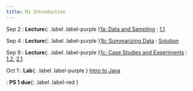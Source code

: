 ```yaml
---
title: M1 Introduction
---
```


Sep 2
: **Lecture**{: .label .label-purple }[1a: Data and Sampling](#)
  : [1.1](#)

Sep 4
: **Lecture**{: .label .label-purple }[1b: Summarizing Data](#)
  : [Solution](#)

Sep 9
: **Lecture**{: .label .label-purple }[1c: Case Studies and Experiments](#)
  : [1.2](#), [2.1](#)

Oct 1
: **Lab**{: .label .label-purple } [Intro to Java](#)

: **PS 1 due**{: .label .label-red }
